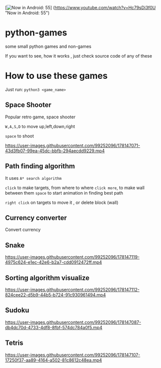 [![Now in Android: 55](https://i.ytimg.com/vi/Hc79sDi3f0U/maxresdefault.jpg)] 
(https://www.youtube.com/watch?v=Hc79sDi3f0U "Now in Android: 55")


# python-games
some small python games and non-games

If you want to see, how it works , just check source code of any of these

# How to use these games

Just run: ```python3 <game_name> ``` 


## Space Shooter
Popular retro game, space shooter

```W,A,S,D``` to move up,left,down,right

```space``` to shoot
 

https://user-images.githubusercontent.com/99252096/178147071-43d3fb07-99ea-45dc-bbfb-294aecdd9229.mp4


## Path finding algorithm
It uses ```A* search algorithm```


```click``` to make targets, from where to where
```click more```, to make wall between them
```space``` to start animation in finding best path

```right click``` on targets to move it , or delete block (wall)




## Currency converter

Convert currency


## Snake

https://user-images.githubusercontent.com/99252096/178147119-4975c624-e1ec-42e6-b2a7-cdd0912472ff.mp4



## Sorting algorithm visualize

https://user-images.githubusercontent.com/99252096/178147112-824cee22-d5b9-44b5-b724-91c930961494.mp4



## Sudoku

https://user-images.githubusercontent.com/99252096/178147087-db4dc70d-4733-4df8-8fbf-574dc784a0f5.mp4

## Tetris

https://user-images.githubusercontent.com/99252096/178147107-17250f37-aa89-4164-a502-81c8612c48ea.mp4










